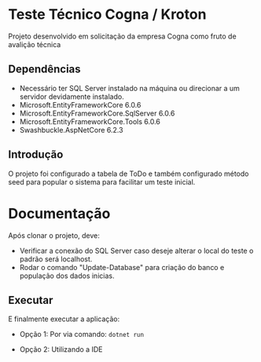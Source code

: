 # Teste Técnico Cogna / Kroton
Projeto desenvolvido em solicitação da empresa Cogna como fruto de avalição técnica

## Dependências

* Necessário ter SQL Server instalado na máquina ou direcionar a um servidor devidamente instalado.
* Microsoft.EntityFrameworkCore 6.0.6
* Microsoft.EntityFrameworkCore.SqlServer 6.0.6
* Microsoft.EntityFrameworkCore.Tools 6.0.6
* Swashbuckle.AspNetCore 6.2.3

## Introdução

O projeto foi configurado a tabela de ToDo e também configurado método seed para popular o sistema para facilitar um teste inicial.

# Documentação

Após clonar o projeto, deve:
* Verificar a conexão do SQL Server caso deseje alterar o local do teste o padrão será localhost.
* Rodar o comando "Update-Database" para criação do banco e população dos dados inicias.

## Executar

E finalmente executar a aplicação:

* Opção 1: Por via comando:
`dotnet run`

* Opção 2: Utilizando a IDE